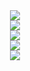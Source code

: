 <div align="center"> <img src="https://i.pinimg.com/originals/cd/8e/1b/cd8e1ba214738c7112a033192cbca260.png"> </div>
<div align="center"> <img src="https://i.pinimg.com/originals/e8/7b/d5/e87bd5922c1c0cd5dce3f57c0448f6e9.png"> </div>
<div align="center"> <img src="https://i.pinimg.com/originals/c4/17/0d/c4170dcfa6c3b185c30f15f897142e9c.png"> </div>
<div align="center"> <img src="https://i.pinimg.com/originals/0e/b7/cb/0eb7cb9953543050b77ced6da6876704.png"> </div>
<div align="center"> <img src="https://i.pinimg.com/originals/bf/64/d7/bf64d722abdb5d61cd0b476eca615faa.png"> </div>
